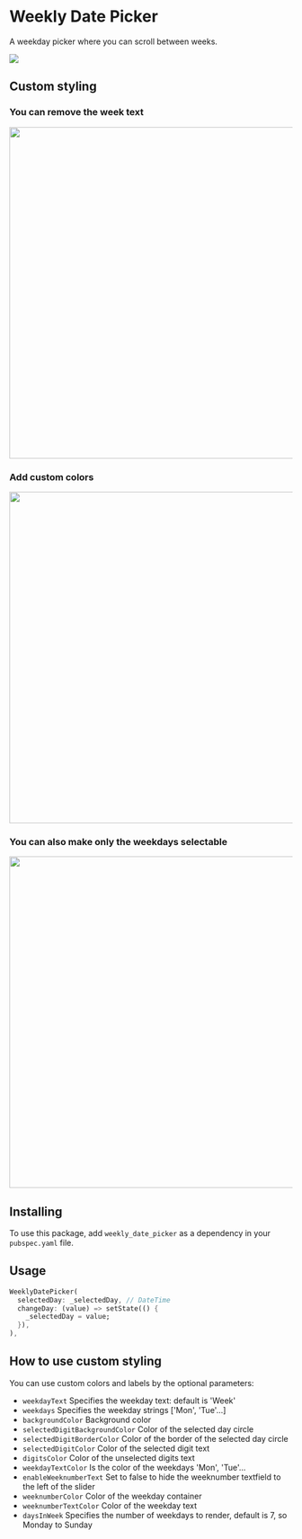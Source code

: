 # Weekly Date Picker

A weekday picker where you can scroll between weeks.

<img src="https://raw.githubusercontent.com/Magnuti/Weekly-Date-Picker/main/assets/white_with_week.gif">

## Custom styling

### You can remove the week text

<img src="https://raw.githubusercontent.com/Magnuti/Weekly-Date-Picker/main/assets/white_without_week.jpg" width="590">

### Add custom colors

<img src="https://raw.githubusercontent.com/Magnuti/Weekly-Date-Picker/main/assets/dark_without_week.jpg" width="590">

### You can also make only the weekdays selectable

<img src="https://raw.githubusercontent.com/Magnuti/Weekly-Date-Picker/main/assets/dark_five_days.jpg" width="590">

## Installing

To use this package, add `weekly_date_picker` as a dependency in your `pubspec.yaml` file.

## Usage

```dart
WeeklyDatePicker(
  selectedDay: _selectedDay, // DateTime
  changeDay: (value) => setState(() {
    _selectedDay = value;
  }),
),
```

## How to use custom styling

You can use custom colors and labels by the optional parameters:

- `weekdayText` Specifies the weekday text: default is 'Week'
- `weekdays` Specifies the weekday strings ['Mon', 'Tue'...]
- `backgroundColor` Background color
- `selectedDigitBackgroundColor` Color of the selected day circle
- `selectedDigitBorderColor` Color of the border of the selected day circle
- `selectedDigitColor` Color of the selected digit text
- `digitsColor` Color of the unselected digits text
- `weekdayTextColor` Is the color of the weekdays 'Mon', 'Tue'...
- `enableWeeknumberText` Set to false to hide the weeknumber textfield to the left of the slider
- `weeknumberColor` Color of the weekday container
- `weeknumberTextColor` Color of the weekday text
- `daysInWeek` Specifies the number of weekdays to render, default is 7, so Monday to Sunday
